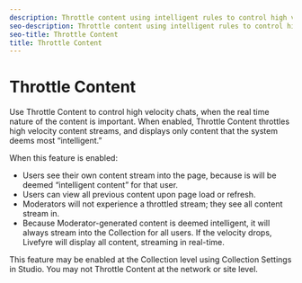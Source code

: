 ```yaml
---
description: Throttle content using intelligent rules to control high velocity conversations.
seo-description: Throttle content using intelligent rules to control high velocity conversations.
seo-title: Throttle Content
title: Throttle Content
---
```


# Throttle Content

Use Throttle Content to control high velocity chats, when the real time nature of the content is important. When enabled, Throttle Content throttles high velocity content streams, and displays only content that the system deems most “intelligent.”

When this feature is enabled:

* Users see their own content stream into the page, because is will be deemed “intelligent content” for that user.
* Users can view all previous content upon page load or refresh.
* Moderators will not experience a throttled stream; they see all content stream in.
* Because Moderator-generated content is deemed intelligent, it will always stream into the Collection for all users.
If the velocity drops, Livefyre will display all content, streaming in real-time.

This feature may be enabled at the Collection level using Collection Settings in Studio. You may not Throttle Content at the network or site level.

